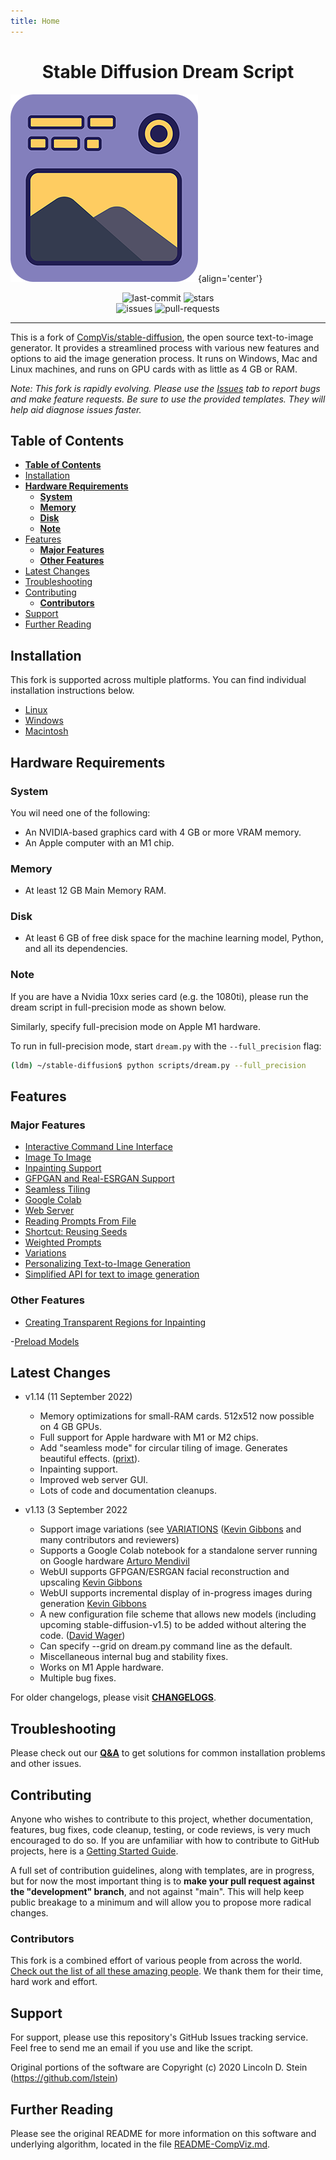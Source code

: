 ```yaml
---
title: Home
---
```


<h1 align='center'><b>Stable Diffusion Dream Script</b></h1>

![logo](./assets/logo.png){align='center'}

<p align="center">
    <img src="https://img.shields.io/github/last-commit/lstein/stable-diffusion?logo=Python&logoColor=green&style=for-the-badge" alt="last-commit"/>
    <img src="https://img.shields.io/github/stars/lstein/stable-diffusion?logo=GitHub&style=for-the-badge" alt="stars"/>
    <br>
    <img src="https://img.shields.io/github/issues/lstein/stable-diffusion?logo=GitHub&style=for-the-badge" alt="issues"/>
    <img src="https://img.shields.io/github/issues-pr/lstein/stable-diffusion?logo=GitHub&style=for-the-badge" alt="pull-requests"/>
</p>

---

This is a fork of
[CompVis/stable-diffusion](https://github.com/CompVis/stable-diffusion),
the open source text-to-image generator. It provides a streamlined
process with various new features and options to aid the image
generation process. It runs on Windows, Mac and Linux machines,
and runs on GPU cards with as little as 4 GB or RAM.

_Note: This fork is rapidly evolving. Please use the
[Issues](https://github.com/lstein/stable-diffusion/issues) tab to
report bugs and make feature requests. Be sure to use the provided
templates. They will help aid diagnose issues faster._

## **Table of Contents**

- [**Table of Contents**](#table-of-contents)
- [Installation](#installation)
- [**Hardware Requirements**](#hardware-requirements)
  - [**System**](#system)
  - [**Memory**](#memory)
  - [**Disk**](#disk)
  - [**Note**](#note)
- [Features](#features)
  - [**Major Features**](#major-features)
  - [**Other Features**](#other-features)
- [Latest Changes](#latest-changes)
- [Troubleshooting](#troubleshooting)
- [Contributing](#contributing)
  - [**Contributors**](#contributors)
- [Support](#support)
- [Further Reading](#further-reading)

## Installation

This fork is supported across multiple platforms. You can find individual installation instructions below.

- [Linux](./installation/INSTALL_LINUX.md)
- [Windows](./installation/INSTALL_WINDOWS.md)
- [Macintosh](./installation/INSTALL_MAC.md)

## **Hardware Requirements**

### **System**

You wil need one of the following:

- An NVIDIA-based graphics card with 4 GB or more VRAM memory.
- An Apple computer with an M1 chip.

### **Memory**

- At least 12 GB Main Memory RAM.

### **Disk**

- At least 6 GB of free disk space for the machine learning model, Python, and all its dependencies.

### **Note**

If you are have a Nvidia 10xx series card (e.g. the 1080ti), please
run the dream script in full-precision mode as shown below.

Similarly, specify full-precision mode on Apple M1 hardware.

To run in full-precision mode, start `dream.py` with the
`--full_precision` flag:

```bash
(ldm) ~/stable-diffusion$ python scripts/dream.py --full_precision
```

## Features

### **Major Features**

- [Interactive Command Line Interface](./features/CLI.md)
- [Image To Image](./features/IMG2IMG.md)
- [Inpainting Support](./features/INPAINTING.md)
- [GFPGAN and Real-ESRGAN Support](./features/UPSCALE.md)
- [Seamless Tiling](./features/OTHER.md#seamless-tiling)
- [Google Colab](./features/OTHER.md#google-colab)
- [Web Server](./features/WEB.md)
- [Reading Prompts From File](./features/OTHER.md#reading-prompts-from-a-file)
- [Shortcut: Reusing Seeds](./features/OTHER.md#shortcuts-reusing-seeds)
- [Weighted Prompts](./features/OTHER.md#weighted-prompts)
- [Variations](./features/VARIATIONS.md)
- [Personalizing Text-to-Image Generation](./features/TEXTUAL_INVERSION.md)
- [Simplified API for text to image generation](./features/OTHER.md#simplified-api)

### **Other Features**

- [Creating Transparent Regions for Inpainting](./features/INPAINTING.md#creating-transparent-regions-for-inpainting)

-[Preload Models](./features/OTHER.md#preload-models)

## Latest Changes

- v1.14 (11 September 2022)
  - Memory optimizations for small-RAM cards. 512x512 now possible on 4 GB GPUs.
  - Full support for Apple hardware with M1 or M2 chips.
  - Add "seamless mode" for circular tiling of image. Generates beautiful effects. ([prixt](https://github.com/prixt)).
  - Inpainting support.
  - Improved web server GUI.
  - Lots of code and documentation cleanups.

- v1.13 (3 September 2022
  - Support image variations (see [VARIATIONS](./features/VARIATIONS.md) ([Kevin Gibbons](https://github.com/bakkot) and many contributors and reviewers)
  - Supports a Google Colab notebook for a standalone server running on Google hardware [Arturo Mendivil](https://github.com/artmen1516)
  - WebUI supports GFPGAN/ESRGAN facial reconstruction and upscaling [Kevin Gibbons](https://github.com/bakkot)
  - WebUI supports incremental display of in-progress images during generation [Kevin Gibbons](https://github.com/bakkot)
  - A new configuration file scheme that allows new models (including upcoming stable-diffusion-v1.5)
    to be added without altering the code. ([David Wager](https://github.com/maddavid12))
  - Can specify --grid on dream.py command line as the default.
  - Miscellaneous internal bug and stability fixes.
  - Works on M1 Apple hardware.
  - Multiple bug fixes.

For older changelogs, please visit **[CHANGELOGS](./CHANGELOG.md)**.

## Troubleshooting

Please check out our **[Q&A](./help/TROUBLESHOOT.md)** to get solutions for common installation problems and other issues.

## Contributing

Anyone who wishes to contribute to this project, whether documentation, features, bug fixes, code cleanup, testing, or code reviews, is very much encouraged to do so. If you are unfamiliar with
how to contribute to GitHub projects, here is a [Getting Started Guide](https://opensource.com/article/19/7/create-pull-request-github).

A full set of contribution guidelines, along with templates, are in progress, but for now the most important thing is to **make your pull request against the "development" branch**, and not against "main". This will help keep public breakage to a minimum and will allow you to propose more radical changes.

### **Contributors**

This fork is a combined effort of various people from across the world. [Check out the list of all these amazing people](./CONTRIBUTORS.md). We thank them for their time, hard work and effort.

## Support

For support,
please use this repository's GitHub Issues tracking service. Feel free
to send me an email if you use and like the script.

Original portions of the software are Copyright (c) 2020 Lincoln D. Stein (https://github.com/lstein)

## Further Reading

Please see the original README for more information on this software
and underlying algorithm, located in the file [README-CompViz.md](./README-CompViz.md).

